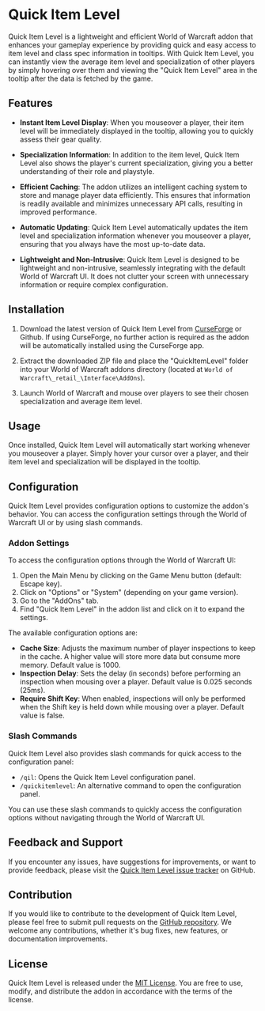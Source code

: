 # Quick Item Level

Quick Item Level is a lightweight and efficient World of Warcraft addon that enhances your gameplay experience by providing quick and easy access to item level and class spec information in tooltips. With Quick Item Level, you can instantly view the average item level and specialization of other players by simply hovering over them and viewing the "Quick Item Level" area in the tooltip after the data is fetched by the game.

## Features

- **Instant Item Level Display**: When you mouseover a player, their item level will be immediately displayed in the tooltip, allowing you to quickly assess their gear quality.

- **Specialization Information**: In addition to the item level, Quick Item Level also shows the player's current specialization, giving you a better understanding of their role and playstyle.

- **Efficient Caching**: The addon utilizes an intelligent caching system to store and manage player data efficiently. This ensures that information is readily available and minimizes unnecessary API calls, resulting in improved performance.

- **Automatic Updating**: Quick Item Level automatically updates the item level and specialization information whenever you mouseover a player, ensuring that you always have the most up-to-date data.

- **Lightweight and Non-Intrusive**: Quick Item Level is designed to be lightweight and non-intrusive, seamlessly integrating with the default World of Warcraft UI. It does not clutter your screen with unnecessary information or require complex configuration.

## Installation

1. Download the latest version of Quick Item Level from [CurseForge](https://www.curseforge.com/wow/addons/quick-item-level) or Github. If using CurseForge, no further action is required as the addon will be automatically installed using the CurseForge app.

2. Extract the downloaded ZIP file and place the "QuickItemLevel" folder into your World of Warcraft addons directory (located at `World of Warcraft\_retail_\Interface\AddOns`).

3. Launch World of Warcraft and mouse over players to see their chosen specialization and average item level.

## Usage

Once installed, Quick Item Level will automatically start working whenever you mouseover a player. Simply hover your cursor over a player, and their item level and specialization will be displayed in the tooltip.

## Configuration

Quick Item Level provides configuration options to customize the addon's behavior. You can access the configuration settings through the World of Warcraft UI or by using slash commands.

### Addon Settings

To access the configuration options through the World of Warcraft UI:

1. Open the Main Menu by clicking on the Game Menu button (default: Escape key).
2. Click on "Options" or "System" (depending on your game version).
3. Go to the "AddOns" tab.
4. Find "Quick Item Level" in the addon list and click on it to expand the settings.

The available configuration options are:

- **Cache Size**: Adjusts the maximum number of player inspections to keep in the cache. A higher value will store more data but consume more memory. Default value is 1000.
- **Inspection Delay**: Sets the delay (in seconds) before performing an inspection when mousing over a player. Default value is 0.025 seconds (25ms).
- **Require Shift Key**: When enabled, inspections will only be performed when the Shift key is held down while mousing over a player. Default value is false.

### Slash Commands

Quick Item Level also provides slash commands for quick access to the configuration panel:

- `/qil`: Opens the Quick Item Level configuration panel.
- `/quickitemlevel`: An alternative command to open the configuration panel.

You can use these slash commands to quickly access the configuration options without navigating through the World of Warcraft UI.

## Feedback and Support

If you encounter any issues, have suggestions for improvements, or want to provide feedback, please visit the [Quick Item Level issue tracker](https://github.com/looterz/QuickItemLevel/issues) on GitHub.

## Contribution

If you would like to contribute to the development of Quick Item Level, please feel free to submit pull requests on the [GitHub repository](https://github.com/looterz/QuickItemLevel). We welcome any contributions, whether it's bug fixes, new features, or documentation improvements.

## License

Quick Item Level is released under the [MIT License](https://github.com/looterz/QuickItemLevel/blob/main/LICENSE). You are free to use, modify, and distribute the addon in accordance with the terms of the license.
